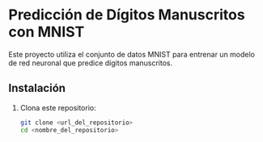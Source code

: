 # Predicción de Dígitos Manuscritos con MNIST

Este proyecto utiliza el conjunto de datos MNIST para entrenar un modelo de red neuronal que predice dígitos manuscritos.

## Instalación

1. Clona este repositorio:
   ```bash
   git clone <url_del_repositorio>
   cd <nombre_del_repositorio>